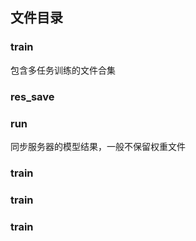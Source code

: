 ## 文件目录
### train
包含多任务训练的文件合集
### res_save
### run
同步服务器的模型结果，一般不保留权重文件
### train
### train
### train